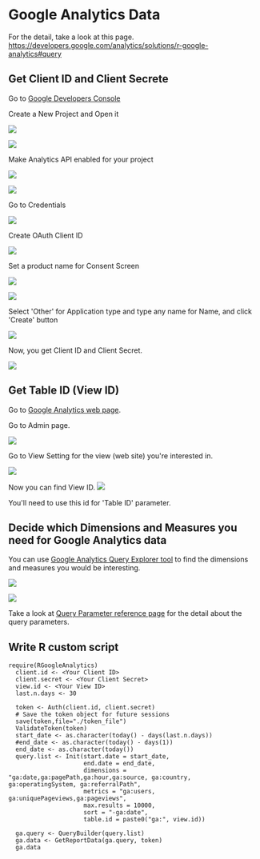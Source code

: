 # Google Analytics Data

For the detail, take a look at this page.
https://developers.google.com/analytics/solutions/r-google-analytics#query

## Get Client ID and Client Secrete

Go to [Google Developers Console](https://console.developers.google.com/project)

Create a New Project and Open it

![](images/google-analytics-api-setting.png)

![](images/google-analytics-api-setting2.png)

Make Analytics API enabled for your project

![](images/google-analytics-api-setting3.png)

![](images/google-analytics-api-setting4.png)

Go to Credentials

![](images/google-analytics-api-setting5.png)

Create OAuth Client ID

![](images/google-analytics-api-setting6.png)

Set a product name for Consent Screen

![](images/google-analytics-api-setting7.png)

![](images/google-analytics-api-setting7_1.png)

Select 'Other' for Application type and type any name for Name, and click 'Create' button

![](images/google-analytics-api-setting7_2.png)

Now, you get Client ID and Client Secret.

![](images/google-analytics-api-setting8.png)

## Get Table ID (View ID)

Go to [Google Analytics web page](https://analytics.google.com).

Go to Admin page.

![](images/google-analytics-tableid2.png)

Go to View Setting for the view (web site) you're interested in.

![](images/google-analytics-tableid3.png)

Now you can find View ID.
![](images/google-analytics-tableid4.png)

You'll need to use this id for 'Table ID' parameter.


## Decide which Dimensions and Measures you need for Google Analytics data

You can use [Google Analytics Query Explorer tool](https://ga-dev-tools.appspot.com/query-explorer/) to find the dimensions and measures you would be interesting.



![](images/google-query-explorer.png)

![](images/google-query-explorer2.png)

Take a look at [Query Parameter reference page](https://developers.google.com/analytics/devguides/reporting/core/v3/reference) for the detail about the query parameters.


## Write R custom script

```
require(RGoogleAnalytics)
  client.id <- <Your Client ID>
  client.secret <- <Your Client Secret>
  view.id <- <Your View ID>
  last.n.days <- 30

  token <- Auth(client.id, client.secret)
  # Save the token object for future sessions
  save(token,file="./token_file")
  ValidateToken(token)
  start_date <- as.character(today() - days(last.n.days))
  #end_date <- as.character(today() - days(1))
  end_date <- as.character(today())
  query.list <- Init(start.date = start_date,
                     end.date = end_date,
                     dimensions = "ga:date,ga:pagePath,ga:hour,ga:source, ga:country, ga:operatingSystem, ga:referralPath",
                     metrics = "ga:users, ga:uniquePageviews,ga:pageviews",
                     max.results = 10000,
                     sort = "-ga:date",
                     table.id = paste0("ga:", view.id))

  ga.query <- QueryBuilder(query.list)
  ga.data <- GetReportData(ga.query, token)
  ga.data

```
